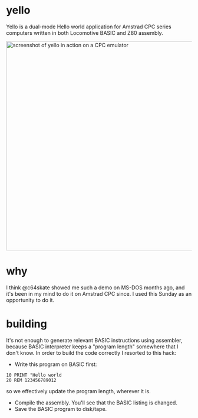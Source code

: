 # yello

Yello is a dual-mode Hello world application for Amstrad CPC series computers written
in both Locomotive BASIC and Z80 assembly.

<img width="567" alt="screenshot of yello in action on a CPC emulator" src="https://user-images.githubusercontent.com/241217/169716728-6cb9bc79-98e2-4c8a-aa6b-6247bd6e64d9.png">


# why

I think @c64skate showed me such a demo on MS-DOS months ago, and it's been in my mind
to do it on Amstrad CPC since. I used this Sunday as an opportunity to do it.

# building

It's not enough to generate relevant BASIC instructions using assembler, because BASIC
interpreter keeps a "program length" somewhere that I don't know. In order to build
the code correctly I resorted to this hack:

- Write this program on BASIC first:

```basic
10 PRINT "Hello world
20 REM 123456789012
```

so we effectively update the program length, wherever it is.

- Compile the assembly. You'll see that the BASIC listing is changed.
- Save the BASIC program to disk/tape.
